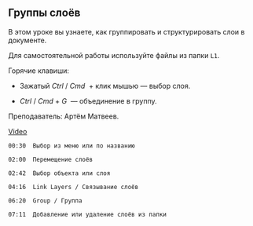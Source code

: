 ## Группы слоёв

В этом уроке вы узнаете, как группировать и структурировать слои в документе.

Для самостоятельной работы используйте файлы из папки `L1`. 

Горячие клавиши:

* Зажатый *Ctrl* / *Cmd*  + клик мышью — выбор слоя. 

* *Ctrl* / *Cmd* + *G*  — объединение в группу. 

Преподаватель: Артём Матвеев.

[Video](https://player.softculture.cc/embed/online/PSH/PSH_25.25.11_L1-8_Layer_Group)

``` chapters
00:30  Выбор из меню или по названию

02:00  Перемещение слоёв

02:42  Выбор объекта или слоя

04:16  Link Layers / Связывание слоёв

06:20  Group / Группа

07:11  Добавление или удаление слоёв из папки
```
